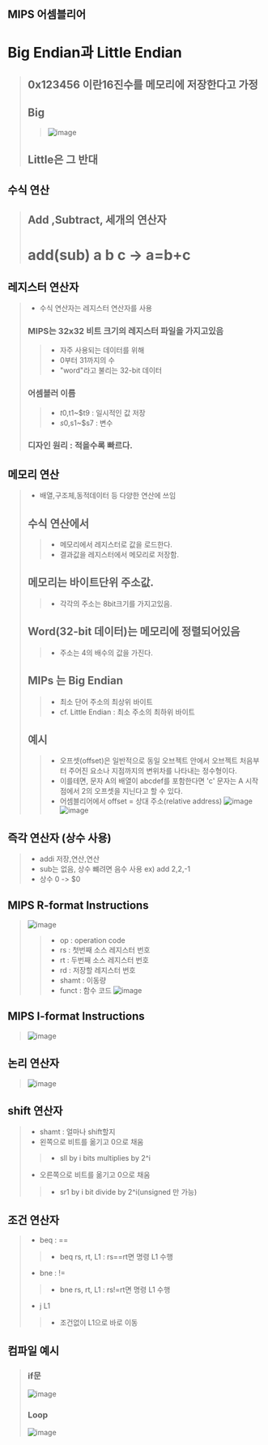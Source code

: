 ## MIPS 어셈블리어 
# Big Endian과 Little Endian
> ## 0x123456 이란16진수를 메모리에 저장한다고 가정
> ## Big 
> > ![image](https://user-images.githubusercontent.com/84065357/161029893-2454c410-798b-4ed9-b32a-5d74bd8254fd.png)
> ## Little은 그 반대
## 수식 연산
> ## Add ,Subtract, 세개의 연산자
> # add(sub) a b c  -> a=b+c
## 레지스터 연산자
> - 수식 연산자는 레지스터 연산자를 사용
> ### MIPS는 32x32 비트 크기의 레지스터 파일을 가지고있음
> > - 자주 사용되는 데이터를 위해
> > - 0부터 31까지의 수
> > - "word"라고 불리는 32-bit 데이터
> ### 어셈블러 이름
> > - $t0,$t1~$t9 : 일시적인 값 저장
> > - $s0,$s1~$s7 : 변수 
> ### 디자인 원리 : 적을수록 빠르다.
## 메모리 연산
> - 배열,구조체,동적데이터 등 다양한 연산에 쓰임
> ## 수식 연산에서
> > - 메모리에서 레지스터로 값을 로드한다.
> > - 결과값을 레지스터에서 메모리로 저장함.
> ## 메모리는 바이트단위 주소값.
> > - 각각의 주소는 8bit크기를 가지고있음.
> ## Word(32-bit 데이터)는 메모리에 정렬되어있음
> > - 주소는 4의 배수의 값을 가진다.
> ## MIPs 는 Big Endian
> > - 최소 단어 주소의 최상위 바이트
> > - cf. Little Endian : 최소 주소의 최하위 바이트
> ## 예시
> > - 오프셋(offset)은 일반적으로 동일 오브젝트 안에서 오브젝트 처음부터 주어진 요소나 지점까지의 변위차를 나타내는 정수형이다.
> > - 이를테면, 문자 A의 배열이 abcdef를 포함한다면 'c' 문자는 A 시작점에서 2의 오프셋을 지닌다고 할 수 있다.
> > - 어셈블리어에서 offset = 상대 주소(relative address)
> > ![image](https://user-images.githubusercontent.com/84065357/161019896-8077a565-40b6-4a9c-99fc-a8225924d411.png)
> > ![image](https://user-images.githubusercontent.com/84065357/161020176-deb543b5-fa1b-4423-ae6c-d171451a414c.png)
## 즉각 연산자 (상수 사용)
> - addi 저장,연산,연산
> - sub는 없음, 상수 뺴려면 음수 사용 ex) add $2,$2,-1
> - 상수 0 -> $0
## MIPS R-format Instructions
> ![image](https://user-images.githubusercontent.com/84065357/162138205-e61c0482-4e16-4bbf-aece-28f4d075ccd6.png)
> > - op : operation code
> > - rs : 첫번째 소스 레지스터 번호
> > - rt : 두번째 소스 레지스터 번호
> > - rd : 저장할 레지스터 번호
> > - shamt : 이동량
> > - funct : 함수 코드
> ![image](https://user-images.githubusercontent.com/84065357/162138260-2f087bcf-b97f-4c46-bb07-8d034456666a.png)
## MIPS I-format Instructions
> ![image](https://user-images.githubusercontent.com/84065357/162138645-91bef8bc-4a53-4bb4-96f5-7d6c32d339e2.png)
## 논리 연산자
> ![image](https://user-images.githubusercontent.com/84065357/162139948-8f5c57f2-c85e-4b07-ae8a-49d7be23225b.png)
## shift 연산자
> - shamt : 얼마나 shift할지
> - 왼쪽으로 비트를 옮기고 0으로 채움
> > - sll by i bits multiplies by 2^i
> - 오른쪽으로 비트를 옮기고 0으로 채움
> > - sr1 by i bit divide by 2^i(unsigned 만 가능)
## 조건 연산자
> - beq : ==
> > - beq rs, rt, L1 : rs==rt면 명령 L1 수행
> - bne : !=
> > - bne rs, rt, L1 : rs!=rt면 명령 L1 수행
> - j L1
> > - 조건없이 L1으로 바로 이동
## 컴파일 예시
> ### if문
> ![image](https://user-images.githubusercontent.com/84065357/162140768-3c5b53f0-dc6b-4ff4-ac94-2796922ec50c.png)
> ### Loop
> ![image](https://user-images.githubusercontent.com/84065357/162140854-0b8e4eb4-9972-4f18-a508-0d17a5f9ef2d.png)

